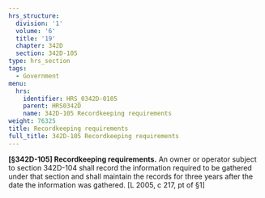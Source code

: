 ```yaml
---
hrs_structure:
  division: '1'
  volume: '6'
  title: '19'
  chapter: 342D
  section: 342D-105
type: hrs_section
tags:
  - Government
menu:
  hrs:
    identifier: HRS_0342D-0105
    parent: HRS0342D
    name: 342D-105 Recordkeeping requirements
weight: 76325
title: Recordkeeping requirements
full_title: 342D-105 Recordkeeping requirements
---
```

**[§342D-105] Recordkeeping requirements.** An owner or operator subject to section 342D-104 shall record the information required to be gathered under that section and shall maintain the records for three years after the date the information was gathered. [L 2005, c 217, pt of §1]
